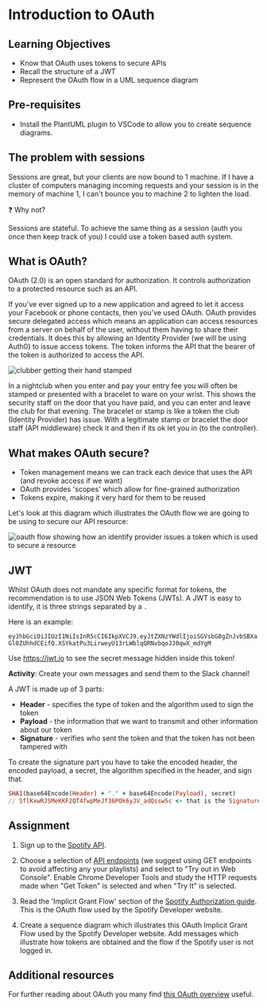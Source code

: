 # Introduction to OAuth

## Learning Objectives
* Know that OAuth uses tokens to secure APIs
* Recall the structure of a JWT
* Represent the OAuth flow in a UML sequence diagram

## Pre-requisites
* Install the PlantUML plugin to VSCode to allow you to create sequence diagrams.

## The problem with sessions

Sessions are great, but your clients are now bound to 1 machine. If I have a cluster of computers managing incoming requests and your session is in the memory of machine 1, I can't bounce you to machine 2 to lighten the load.

❓ Why not?

Sessions are stateful. To achieve the same thing as a session (auth you once then keep track of you) I could use a token based auth system.

## What is OAuth?

OAuth (2.0) is an open standard for authorization. It controls authorization to a protected resource such as an API.

If you’ve ever signed up to a new application and agreed to let it access your Facebook or phone contacts, then you’ve used OAuth. OAuth provides secure delegated access which means an application can access resources from a server on behalf of the user, without them having to share their credentials. It does this by allowing an Identity Provider (we will be using Auth0) to issue access tokens. The token informs the API that the bearer of the token is authorized to access the API.

![clubber getting their hand stamped](https://static01.nyt.com/images/2017/06/18/nyregion/12nytoday3/12nytoday3-superJumbo.jpg?quality=90&auto=webp "Photo: Caitlin Ochs for The New York Times")

In a nightclub when you enter and pay your entry fee you will often be stamped or presented with a bracelet to ware on your wrist. This shows the security staff on the door that you have paid, and you can enter and leave the club for that evening. The bracelet or stamp is like a token the club (Identity Provider) has issue. With a legitimate stamp or bracelet the door staff (API middleware) check it and then if its ok let you in (to the controller).

## What makes OAuth secure?
  * Token management means we can track each device that uses the API (and revoke access if we want)
  * OAuth provides 'scopes' which allow for fine-grained authorization 
  * Tokens expire, making it very hard for them to be reused

Let's look at this diagram which illustrates the OAuth flow we are going to be using to secure our API resource:

![oauth flow showing how an identify provider issues a token which is used to secure a resource](https://user-images.githubusercontent.com/1316724/102925060-9cb1b680-448a-11eb-8177-7eda1802026f.png)

## JWT 
Whilst OAuth does not mandate any specific format for tokens, the recommendation is to use JSON Web Tokens (JWTs). A JWT is easy to identify, it is three strings separated by a `.`

Here is an example:

`eyJhbGciOiJIUzI1NiIsInR5cCI6IkpXVCJ9.eyJtZXNzYWdlIjoiSGVsbG8gZnJvbSBXaGl0ZUhhdCEifQ.XSYkatPu3LirweyU13rLWblqQRNvbqoJJ0qwX_mdYgM`

Use https://jwt.io to see the secret message hidden inside this token! 

**Activity**: Create your own messages and send them to the Slack channel!

A JWT is made up of 3 parts:

* **Header** - specifies the type of token and the algorithm used to sign the token
* **Payload** - the information that we want to transmit and other information about our token
* **Signature** - verifies who sent the token and that the token has not been tampered with

To create the signature part you have to take the encoded header, the encoded payload, a secret, the algorithm specified in the header, and sign that.

```ruby
SHA1(base64Encode(Header) + "." + base64Encode(Payload), secret)
// SflKxwRJSMeKKF2QT4fwpMeJf36POk6yJV_adQssw5c <- that is the Signature part
```

## Assignment
1. Sign up to the [Spotify API](https://developer.spotify.com/documentation/web-api/). 

1. Choose a selection of [API endpoints](https://developer.spotify.com/documentation/web-api/reference/) (we suggest using GET endpoints to avoid affecting any your playlists) and select to "Try out in Web Console". Enable Chrome Developer Tools and study the HTTP requests made when "Get Token" is selected and when "Try It" is selected.

1. Read the 'Implicit Grant Flow' section of the [Spotify Authorization guide](https://developer.spotify.com/documentation/general/guides/authorization-guide/#implicit-grant-flow). This is the OAuth flow used by the Spotify Developer website.

1. Create a sequence diagram which illustrates this OAuth Implicit Grant Flow used by the Spotify Developer website. Add messages which illustrate how tokens are obtained and the flow if the Spotify user is not logged in. 

## Additional resources
For further reading about OAuth you many find [this OAuth overview](https://developer.okta.com/blog/2019/10/21/illustrated-guide-to-oauth-and-oidc) useful.
